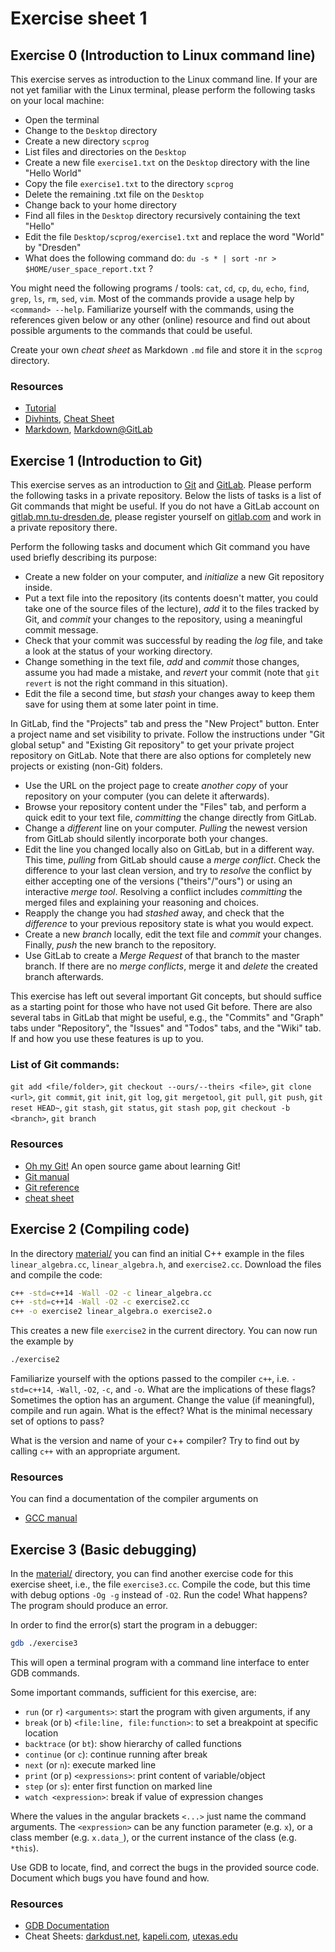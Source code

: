 # Exercise sheet 1

## Exercise 0 (Introduction to Linux command line)
This exercise serves as introduction to the Linux command line. If your are not yet familiar with
the Linux terminal, please perform the following tasks on your local machine:
- Open the terminal
- Change to the `Desktop` directory
- Create a new directory `scprog`
- List files and directories on the `Desktop`
- Create a new file `exercise1.txt` on the `Desktop` directory with the line "Hello World"
- Copy the file `exercise1.txt` to the directory `scprog`
- Delete the remaining .txt file on the `Desktop`
- Change back to your home directory
- Find all files in the `Desktop` directory recursively containing the text "Hello"
- Edit the file `Desktop/scprog/exercise1.txt` and replace the word "World" by "Dresden"
- What does the following command do: `du -s * | sort -nr > $HOME/user_space_report.txt` ?

You might need the following programs / tools: `cat`, `cd`, `cp`, `du`, `echo`, `find`, `grep`, `ls`, `rm`, `sed`, `vim`.
Most of the commands provide a usage help by `<command> --help`. Familiarize yourself with
the commands, using the references given below or any other (online) resource and find out about possible arguments to the
commands that could be useful.

Create your own *cheat sheet* as Markdown `.md` file and store it in the `scprog` directory.

### Resources
- [Tutorial](https://tutorials.ubuntu.com/tutorial/command-line-for-beginners)
- [Divhints](https://devhints.io/), [Cheat Sheet](https://appletree.or.kr/quick_reference_cards/Unix-Linux/Linux%20Command%20Line%20Cheat%20Sheet.pdf)
- [Markdown](https://daringfireball.net/projects/markdown/), [Markdown@GitLab](https://docs.gitlab.com/ee/user/markdown.html)


## Exercise 1 (Introduction to Git)
This exercise serves as an introduction to [Git](https://www.git-scm.com/) and [GitLab](https://gitlab.mn.tu-dresden.de).
Please perform the following tasks in a private repository. Below the lists of tasks is a list of
Git commands that might be useful. If you do not have a GitLab account on [gitlab.mn.tu-dresden.de](https://gitlab.mn.tu-dresden.de),
please register yourself on [gitlab.com](https://gitlab.com) and work in a private repository there.

Perform the following tasks and document which Git command you have used briefly describing
its purpose:
- Create a new folder on your computer, and *initialize* a new Git repository inside.
- Put a text file into the repository (its contents doesn't matter, you could take one of the source
  files of the lecture), *add* it to the files tracked by Git, and *commit* your changes to the repository,
  using a meaningful commit message.
- Check that your commit was successful by reading the *log* file, and take a look at the status of
  your working directory.
- Change something in the text file, *add* and *commit* those changes, assume you had made a mistake,
  and *revert* your commit (note that `git revert` is not the right command in this situation).
- Edit the file a second time, but *stash* your changes away to keep them save for using them at
  some later point in time.

In GitLab, find the "Projects" tab and press the "New Project" button. Enter a project name and set visibility to
private. Follow the instructions under "Git global setup" and "Existing Git repository" to get your
private project repository on GitLab. Note that there are also options for completely new projects or
existing (non-Git) folders.

- Use the URL on the project page to create *another copy* of your repository on your computer
  (you can delete it afterwards).
- Browse your repository content under the "Files" tab, and perform a quick edit to your text file,
  *committing* the change directly from GitLab.
- Change a *different* line on your computer. *Pulling* the newest version from GitLab should silently
  incorporate both your changes.
- Edit the line you changed locally also on GitLab, but in a different way. This time, *pulling* from
  GitLab should cause a *merge conflict*. Check the difference to your last clean version, and try to
  *resolve* the conflict by either accepting one of the versions ("theirs"/"ours") or using an interactive
  *merge tool*. Resolving a conflict includes *committing* the merged files and explaining your
  reasoning and choices.
- Reapply the change you had *stashed* away, and check that the *difference* to your previous repository
  state is what you would expect.
- Create a new *branch* locally, edit the text file and *commit* your changes. Finally, *push* the new branch
  to the repository.
- Use GitLab to create a *Merge Request* of that branch to the master branch. If there are no *merge conflicts*,
  merge it and *delete* the created branch afterwards.

This exercise has left out several important Git concepts, but should suffice as a starting point for
those who have not used Git before. There are also several tabs in
GitLab that might be useful, e.g., the "Commits" and "Graph" tabs under "Repository", the "Issues"
and "Todos" tabs, and the "Wiki" tab. If and how you use these features is up to you.

### List of Git commands:
`git add <file/folder>`, `git checkout --ours/--theirs <file>`, `git clone <url>`,
`git commit`, `git init`, `git log`, `git mergetool`, `git pull`, `git push`, `git reset HEAD~`,
`git stash`, `git status`, `git stash pop`, `git checkout -b <branch>`, `git branch`

### Resources
- [Oh my Git!](https://ohmygit.org/) An open source game about learning Git!
- [Git manual](https://www.git-scm.com/book/en/v2)
- [Git reference](https://www.git-scm.com/docs)
- [cheat sheet](https://github.github.com/training-kit/downloads/github-git-cheat-sheet.pdf)


## Exercise 2 (Compiling code)

In the directory [material/](/exercise1/material) you can find
an initial C++ example in the files `linear_algebra.cc`, `linear_algebra.h`, and `exercise2.cc`. Download
the files and compile the code:

```bash
c++ -std=c++14 -Wall -O2 -c linear_algebra.cc
c++ -std=c++14 -Wall -O2 -c exercise2.cc
c++ -o exercise2 linear_algebra.o exercise2.o
```

This creates a new file `exercise2` in the current directory. You can now run the example by

```bash
./exercise2
```

Familiarize yourself with the options passed to the compiler `c++`, i.e. `-std=c++14`, `-Wall`, `-O2`, `-c`, and `-o`. What are
the implications of these flags? Sometimes the option has an argument. Change the value (if meaningful), compile and run again.
What is the effect? What is the minimal necessary set of options to pass?

What is the version and name of your c++ compiler? Try to find out by calling `c++` with an appropriate
argument.

### Resources
You can find a documentation of the compiler arguments on
- [GCC manual](https://gcc.gnu.org/onlinedocs/gcc-7.2.0/gcc/)


## Exercise 3 (Basic debugging)

In the [material/](/exercise1/material) directory, you can
find another exercise code for this exercise sheet, i.e., the file `exercise3.cc`.
Compile the code, but this time with debug options `-Og -g` instead of `-O2`.
Run the code! What happens? The program should produce an error.

In order to find the error(s) start the program in a debugger:

```bash
gdb ./exercise3
```

This will open a terminal program with a command line interface to enter GDB commands.

Some important commands, sufficient for this exercise, are:
- `run`  (or `r`) `<arguments>`: start the program with given arguments, if any
- `break` (or `b`) `<file:line, file:function>`: to set a breakpoint at specific location
- `backtrace` (or `bt`): show hierarchy of called functions
- `continue` (or `c`): continue running after break
- `next` (or `n`): execute marked line
- `print` (or `p`) `<expressions>`: print content of variable/object
- `step` (or `s`): enter first function on marked line
- `watch <expression>`: break if value of expression changes

Where the values in the angular brackets `<...>` just name the command arguments.
The `<expression>` can be any function parameter (e.g. `x`), or a class member (e.g. `x.data_`),
or the current instance of the class (e.g. `*this`).

Use GDB to locate, find, and correct the bugs in the provided source code. Document
which bugs you have found and how.

### Resources
- [GDB Documentation](https://www.gnu.org/software/gdb/documentation/)
- Cheat Sheets: [darkdust.net](https://darkdust.net/files/GDB%20Cheat%20Sheet.pdf),
  [kapeli.com](https://kapeli.com/cheat_sheets/GDB.docset/Contents/Resources/Documents/index),
  [utexas.edu](http://users.ece.utexas.edu/~adnan/gdb-refcard.pdf)

